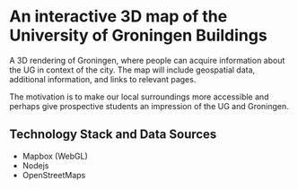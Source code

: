 # An interactive 3D map of the University of Groningen Buildings

A 3D rendering of Groningen, where people can acquire information about the UG in context of the city. The map will include geospatial data, additional information, and links to relevant pages.

The motivation is to make our local surroundings more accessible and perhaps give prospective students an impression of the UG and Groningen.

## Technology Stack and Data Sources
- Mapbox (WebGL)
- Nodejs
- OpenStreetMaps
